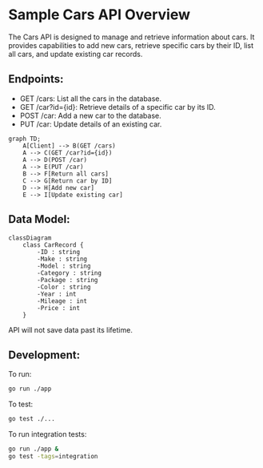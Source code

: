# Sample Cars API Overview

The Cars API is designed to manage and retrieve information about cars. It provides capabilities to add new cars, retrieve specific cars by their ID, list all cars, and update existing car records.

## Endpoints:
* GET /cars: List all the cars in the database.
* GET /car?id={id}: Retrieve details of a specific car by its ID.
* POST /car: Add a new car to the database.
* PUT /car: Update details of an existing car.

```mermaid
graph TD;
    A[Client] --> B(GET /cars)
    A --> C(GET /car?id={id})
    A --> D(POST /car)
    A --> E(PUT /car)
    B --> F[Return all cars]
    C --> G[Return car by ID]
    D --> H[Add new car]
    E --> I[Update existing car]

```

## Data Model:
```mermaid
classDiagram
    class CarRecord {
        -ID : string
        -Make : string
        -Model : string
        -Category : string
        -Package : string
        -Color : string
        -Year : int
        -Mileage : int
        -Price : int
    }

```

API will not save data past its lifetime.

## Development:

To run:

``` bash
go run ./app
```

To test:

``` bash
go test ./...
```

To run integration tests:

```bash
go run ./app &
go test -tags=integration
```
